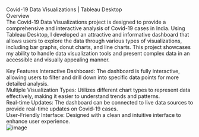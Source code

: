 # 
Covid-19 Data Visualizations | Tableau Desktop  
Overview  
The Covid-19 Data Visualizations project is designed to provide a comprehensive and interactive analysis of Covid-19 cases in India. Using Tableau Desktop, I developed an attractive and informative dashboard that allows users to explore the data through various types of visualizations, including bar graphs, donut charts, and line charts. This project showcases my ability to handle data visualization tools and present complex data in an accessible and visually appealing manner.  

Key Features
Interactive Dashboard: The dashboard is fully interactive, allowing users to filter and drill down into specific data points for more detailed analysis.  
Multiple Visualization Types: Utilizes different chart types to represent data effectively, making it easier to understand trends and patterns.  
Real-time Updates: The dashboard can be connected to live data sources to provide real-time updates on Covid-19 cases.  
User-Friendly Interface: Designed with a clean and intuitive interface to enhance user experience.  
![image](https://user-images.githubusercontent.com/77293859/233903828-3dc6dc49-c88f-4d93-939a-cd4181a9fbca.png)
